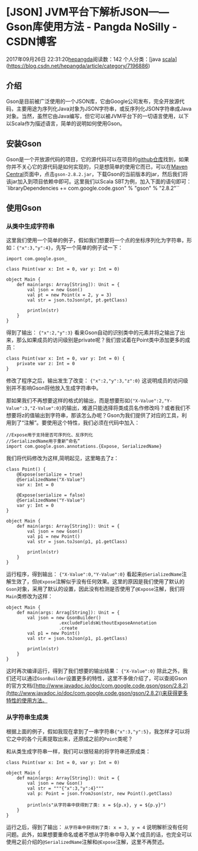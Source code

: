 # [JSON] JVM平台下解析JSON——Gson库使用方法 - Pangda NoSilly - CSDN博客

2017年09月26日 22:31:20[hepangda](https://me.csdn.net/hepangda)阅读数：142
个人分类：[java																[scala](https://blog.csdn.net/hepangda/article/category/7196887)](https://blog.csdn.net/hepangda/article/category/7196886)


## 介绍

Gson是目前被广泛使用的一个JSON库，它由Google公司发布，完全开放源代码，主要用途为序列化Java对象为JSON字符串，或反序列化JSON字符串成Java对象。当然，虽然它由Java编写，但它可以被JVM平台下的一切语言使用，以下以Scala作为描述语言，简单的说明如何使用Gson。

## 安装Gson

Gson是一个开放源代码的项目，它的源代码可以在项目的[github仓库](https://github.com/google/gson)找到，如果你并不关心它的源代码是如何实现的，只是想简单的使用它而已，可以在[Maven Central](http://repo1.maven.org/maven2/com/google/code/gson/gson/2.8.2/)页面中，点击`gson-2.8.2.jar`，下载Gson的当前版本的jar，然后我们将该jar加入到项目依赖中即可。这里我们以Scala SBT为例，加入下面的语句即可：
`libraryDependencies += com.google.code.gson" % "gson" % "2.8.2"``
## 使用Gson

### 从类中生成字符串

这里我们使用一个简单的例子，假如我们想要将一个点的坐标序列化为字符串，形如：`{"x":3,"y":4}`，先写一个简单的例子试一下：

```
import com.google.gson_

class Point(var x: Int = 0, var y: Int = 0)

object Main {
    def main(args: Array[String]): Unit = {
        val json = new Gson()
        val pt = new Point(x = 2, y = 3)
        val str = json.toJson(pt, pt.getClass)

        println(str)
    }
}
```

得到了输出：
`{"x":2,"y":3}`
看来Gson自动的识别类中的元素并将之输出了出来，那么如果成员的访问级别是private呢？我们尝试着在Point类中添加更多的成员：

```
class Point(var x: Int = 0, var y: Int = 0) {
    private var z: Int = 0
}
```

修改了程序之后，输出发生了改变：
`{"x":2,"y":3,"z":0}`
这说明成员的访问级别并不影响Gson将他放入生成字符串中。

那如果我们不再想要这样的格式的输出，而是想要形如`{"X-Value":2,"Y-Value":3,"Z-Value":0}`的输出，难道只能选择将类成员名作修改吗？或者我们不想要将z的值输出到字符串，那该怎么办呢？Gson为我们提供了对应的工具，利用到了“注解”。要使用这个特性，我们必须在代码中加入：

```
//Expose用于支持是否可序列化、反序列化
//SerializedName用于重新“命名”
import com.google.gson.annotations.{Expose, SerializedName}
```

我们将代码修改为这样,简明起见，这里略去了z：

```
class Point() {
    @Expose(serialize = true)
    @SerializedName("X-Value")
    var x: Int = 0

    @Expose(serialize = false)
    @SerializedName("Y-Value")
    var y: Int = 0
}

object Main {
    def main(args: Array[String]): Unit = {
        val json = new Gson()
        val p1 = new Point()
        val str = json.toJson(p1, p1.getClass)

        println(str)
    }
}
```

运行程序，得到输出：
`{"X-Value":0,"Y-Value":0}`
看起来`@SerializedName`注解生效了，但`@Expose`注解似乎没有任何效果。这里的原因是我们使用了默认的`Gson`对象，采用了默认的设置，因此没有检测是否使用了`@Expose`注解，我们将`Main`类修改为这样：

```
object Main {
    def main(args: Arrag[String]): Unit = {
        val json = new GsonBuilder()
                    .excludeFieldsWithoutExposeAnnotation
                    .create
        val p1 = new Point()
        val str = json.toJson(p1, p1.getClass)

        println(str)
    }
}
```

这时再次编译运行，得到了我们想要的输出结果：
`{"X-Value":0}`
除此之外，我们还可以通过`GsonBuilder`设置更多的特性，这里不多做介绍了，可以查阅Gson的官方文档([http://www.javadoc.io/doc/com.google.code.gson/gson/2.8.2](http://www.javadoc.io/doc/com.google.code.gson/gson/2.8.2))来获得更多特性的使用方法。

### 从字符串生成类

根据上面的例子，假如我现在拿到了一串字符串`{"x":3,"y":5}`，我怎样才可以将它之中的各个元素提取出来，还原成之前的`Point`类呢？

和从类生成字符串一样，我们可以很轻易的将字符串还原成类：

```
class Point(var x: Int = 0, var y: Int = 0)

object Main {
    def main(args: Array[String]): Unit = {
        val json = new Gson()
        val str = """{"x":3,"y":4}"""
        val p: Point = json.fromJson(str, new Point().getClass)

        println(s"从字符串中获得到了类: x = ${p.x}, y = ${p.y}")
    }
}
```

运行之后，得到了输出：
`从字符串中获得到了类: x = 3, y = 4`
说明解析没有任何问题。此外，如果想要重命名或者不想从字符串中导入某个成员的话，也完全可以使用之前介绍的`@SerializedName`注解和`@Expose`注解，这里不再赘述。

